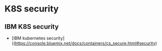 # K8S security

## IBM K8S security
- [IBM kubernetes security]((https://console.bluemix.net/docs/containers/cs_secure.html#security)
